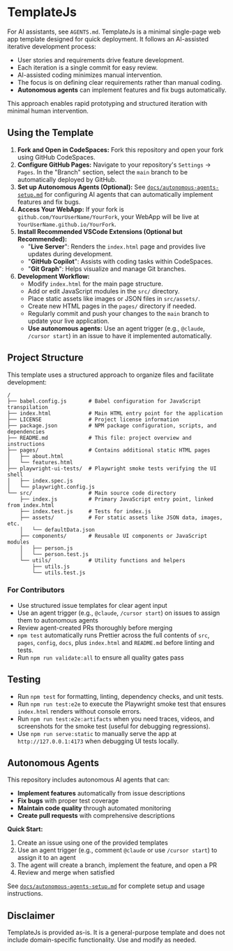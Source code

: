 # TemplateJs

For AI assistants, see `AGENTS.md`.
TemplateJs is a minimal single-page web app template designed for quick deployment.
It follows an AI-assisted iterative development process:

- User stories and requirements drive feature development.
- Each iteration is a single commit for easy review.
- AI-assisted coding minimizes manual intervention.
- The focus is on defining clear requirements rather than manual coding.
- **Autonomous agents** can implement features and fix bugs automatically.

This approach enables rapid prototyping and structured iteration with minimal human intervention.

## Using the Template

1.  **Fork and Open in CodeSpaces:** Fork this repository and open your fork using GitHub CodeSpaces.
2.  **Configure GitHub Pages:** Navigate to your repository's `Settings` -> `Pages`. In the "Branch" section, select the `main` branch to be automatically deployed by GitHub.
3.  **Set up Autonomous Agents (Optional):** See [`docs/autonomous-agents-setup.md`](docs/autonomous-agents-setup.md) for configuring AI agents that can automatically implement features and fix bugs.
4.  **Access Your WebApp:** If your fork is `github.com/YourUserName/YourFork`, your WebApp will be live at `YourUserName.github.io/YourFork`.
5.  **Install Recommended VSCode Extensions (Optional but Recommended):**
    - "**Live Server**": Renders the `index.html` page and provides live updates during development.
    - "**GitHub Copilot**": Assists with coding tasks within CodeSpaces.
    - "**Git Graph**": Helps visualize and manage Git branches.
6.  **Development Workflow:**
    - Modify `index.html` for the main page structure.
    - Add or edit JavaScript modules in the `src/` directory.
    - Place static assets like images or JSON files in `src/assets/`.
    - Create new HTML pages in the `pages/` directory if needed.
    - Regularly commit and push your changes to the `main` branch to update your live application.
    - **Use autonomous agents:** Use an agent trigger (e.g., `@claude`, `/cursor start`) in an issue to have it implemented automatically.

## Project Structure

This template uses a structured approach to organize files and facilitate development:

```
/
├── babel.config.js       # Babel configuration for JavaScript transpilation
├── index.html            # Main HTML entry point for the application
├── LICENSE               # Project license information
├── package.json          # NPM package configuration, scripts, and dependencies
├── README.md             # This file: project overview and instructions
├── pages/                # Contains additional static HTML pages
│   ├── about.html
│   └── features.html
├── playwright-ui-tests/  # Playwright smoke tests verifying the UI shell
│   ├── index.spec.js
│   └── playwright.config.js
└── src/                  # Main source code directory
    ├── index.js          # Primary JavaScript entry point, linked from index.html
    ├── index.test.js     # Tests for index.js
    ├── assets/           # For static assets like JSON data, images, etc.
    │   └── defaultData.json
    ├── components/       # Reusable UI components or JavaScript modules
    │   ├── person.js
    │   └── person.test.js
    └── utils/            # Utility functions and helpers
        ├── utils.js
        └── utils.test.js
```

### For Contributors

- Use structured issue templates for clear agent input
- Use an agent trigger (e.g., `@claude`, `/cursor start`) on issues to assign them to autonomous agents
- Review agent-created PRs thoroughly before merging
- `npm test` automatically runs Prettier across the full contents of `src`, `pages`, `config`, `docs`, plus `index.html` and `README.md` before linting and tests.
- Run `npm run validate:all` to ensure all quality gates pass

## Testing

- Run `npm test` for formatting, linting, dependency checks, and unit tests.
- Run `npm run test:e2e` to execute the Playwright smoke test that ensures `index.html` renders without console errors.
- Run `npm run test:e2e:artifacts` when you need traces, videos, and screenshots for the smoke test (useful for debugging regressions).
- Use `npm run serve:static` to manually serve the app at `http://127.0.0.1:4173` when debugging UI tests locally.

## Autonomous Agents

This repository includes autonomous AI agents that can:

- **Implement features** automatically from issue descriptions
- **Fix bugs** with proper test coverage
- **Maintain code quality** through automated monitoring
- **Create pull requests** with comprehensive descriptions

**Quick Start:**

1. Create an issue using one of the provided templates
2. Use an agent trigger (e.g., comment `@claude` or use `/cursor start`) to assign it to an agent
3. The agent will create a branch, implement the feature, and open a PR
4. Review and merge when satisfied

See [`docs/autonomous-agents-setup.md`](docs/autonomous-agents-setup.md) for complete setup and usage instructions.

## Disclaimer

TemplateJs is provided as-is. It is a general-purpose template and does not include domain-specific functionality. Use and modify as needed.
